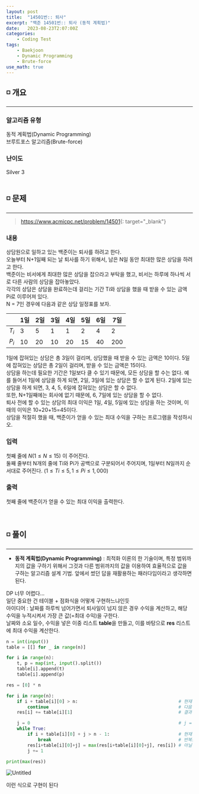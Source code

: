 ```yaml
---
layout: post
title:  "14501번:: 퇴사"
excerpt: "백준 14501번:: 퇴사 (동적 계획법)"
date:   2023-08-23T2:07:00Z
categories:
    - Coding Test
tags:
    - Baekjoon
    - Dynamic Programming
    - Brute-force
use_math: true
---
```


## ◽ 개요
---
### 알고리즘 유형
동적 계획법(Dynamic Programming)  
브루트포스 알고리즘(Brute-force)

### 난이도
Silver 3
<br/><br/>

## ◽ 문제
---
> <https://www.acmicpc.net/problem/14501>{: target="_blank"}

### 내용
상담원으로 일하고 있는 백준이는 퇴사를 하려고 한다.  
오늘부터 N+1일째 되는 날 퇴사를 하기 위해서, 남은 N일 동안 최대한 많은 상담을 하려고 한다.  
백준이는 비서에게 최대한 많은 상담을 잡으라고 부탁을 했고, 비서는 하루에 하나씩 서로 다른 사람의 상담을 잡아놓았다.  
각각의 상담은 상담을 완료하는데 걸리는 기간 Ti와 상담을 했을 때 받을 수 있는 금액 Pi로 이루어져 있다.  
N = 7인 경우에 다음과 같은 상담 일정표를 보자.  


| |1일|2일|3일|4일|5일|6일|7일|
|---|---|---|---|---|---|---|---|
|$T_i$|3|5|1|1|2|4|2|
|$P_i$|10|20|10|20|15|40|200|


1일에 잡혀있는 상담은 총 3일이 걸리며, 상담했을 때 받을 수 있는 금액은 10이다. 5일에 잡혀있는 상담은 총 2일이 걸리며, 받을 수 있는 금액은 15이다.  
상담을 하는데 필요한 기간은 1일보다 클 수 있기 때문에, 모든 상담을 할 수는 없다. 예를 들어서 1일에 상담을 하게 되면, 2일, 3일에 있는 상담은 할 수 없게 된다. 2일에 있는 상담을 하게 되면, 3, 4, 5, 6일에 잡혀있는 상담은 할 수 없다.  
또한, N+1일째에는 회사에 없기 때문에, 6, 7일에 있는 상담을 할 수 없다.  
퇴사 전에 할 수 있는 상담의 최대 이익은 1일, 4일, 5일에 있는 상담을 하는 것이며, 이때의 이익은 10+20+15=45이다.  
상담을 적절히 했을 때, 백준이가 얻을 수 있는 최대 수익을 구하는 프로그램을 작성하시오.  

### 입력
첫째 줄에 $N (1 ≤ N ≤ 15)$ 이 주어진다.  
둘째 줄부터 N개의 줄에 Ti와 Pi가 공백으로 구분되어서 주어지며, 1일부터 N일까지 순서대로 주어진다. $(1 ≤ Ti ≤ 5, 1 ≤ Pi ≤ 1,000)$  

### 출력
첫째 줄에 백준이가 얻을 수 있는 최대 이익을 출력한다.
<br/><br/><br/>

## ◽ 풀이
---
- **동적 계획법(Dynamic Programming)** : 최적화 이론의 한 기술이며, 특정 범위까지의 값을 구하기 위해서 그것과 다른 범위까지의 값을 이용하여 효율적으로 값을 구하는 알고리즘 설계 기법. 앞에서 썼던 답을 재활용하는 패러다임이라고 생각하면 된다.  

DP 너무 어렵다…  
일단 중요한 건 테이블 + 점화식을 어떻게 구현하느냐인듯  
아이디어 : 날짜를 하루씩 넘어가면서 퇴사일이 넘지 않은 경우 수익을 계산하고, 해당 수익을 누적시켜서 가장 큰 값(=최대 수익)을 구한다.  
날짜와 소요 일수, 수익을 넣은 이중 리스트 **table**을 만들고, 이를 바탕으로 **res** 리스트에 최대 수익을 계산한다.  

```python
n = int(input())
table = [[] for _ in range(n)]

for i in range(n):
    t, p = map(int, input().split())
    table[i].append(t)
    table[i].append(p)

res = [0] * n

for i in range(n):
    if i + table[i][0] > n:                                      # 현재 날짜 + 소요일수가 퇴사일을 넘을 때
        continue                                                 # 다음 반복으로 넘어감
    res[i] += table[i][1]                                        # 결과 리스트에 수익 추가

    j = 0                                                        # j = 날짜 관련 파라미터
    while True:
        if i + table[i][0] + j > n - 1:                          # 현재 날짜 + 소요 일수 + j가 퇴사일을 넘을 때
            break                                                # 반복문 종료하고 다음 날짜로 넘어감
        res[i+table[i][0]+j] = max(res[i+table[i][0]+j], res[i]) # 아닐 경우 최대 수익 계산해서 할당
        j += 1

print(max(res))
```
![Untitled](https://github.com/SubinJin98/SubinJin98.github.io/assets/116137904/b8bd11ec-65d3-4dce-bc5e-6593d0d9a8e5)

이런 식으로 구현이 된다  